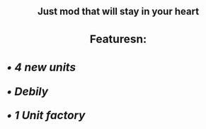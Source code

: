 <div align="center"> 
  <h2>
  Just mod that will stay in your heart 
  <h2>
<div>

<div>
  <h3>
  
  Featuresn:

  <h3>
<div>

<div align="left">
  <h5>
  
  • 4 new units

  • Debily

  • 1 Unit factory

  <h5>
<div>
